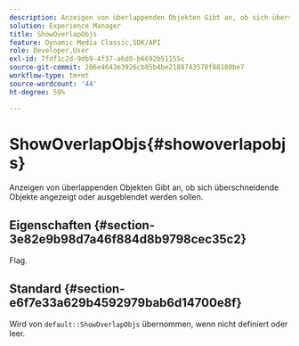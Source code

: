 ```yaml
---
description: Anzeigen von überlappenden Objekten Gibt an, ob sich überschneidende Objekte angezeigt oder ausgeblendet werden sollen.
solution: Experience Manager
title: ShowOverlapObjs
feature: Dynamic Media Classic,SDK/API
role: Developer,User
exl-id: 7fdf1c2d-9db9-4f37-a6d0-b6692b51155c
source-git-commit: 206e4643e3926cb85b4be2189743578f88180be7
workflow-type: tm+mt
source-wordcount: '44'
ht-degree: 50%

---
```


# ShowOverlapObjs{#showoverlapobjs}

Anzeigen von überlappenden Objekten Gibt an, ob sich überschneidende Objekte angezeigt oder ausgeblendet werden sollen.

## Eigenschaften {#section-3e82e9b98d7a46f884d8b9798cec35c2}

Flag.

## Standard {#section-e6f7e33a629b4592979bab6d14700e8f}

Wird von `default::ShowOverlapObjs` übernommen, wenn nicht definiert oder leer.
